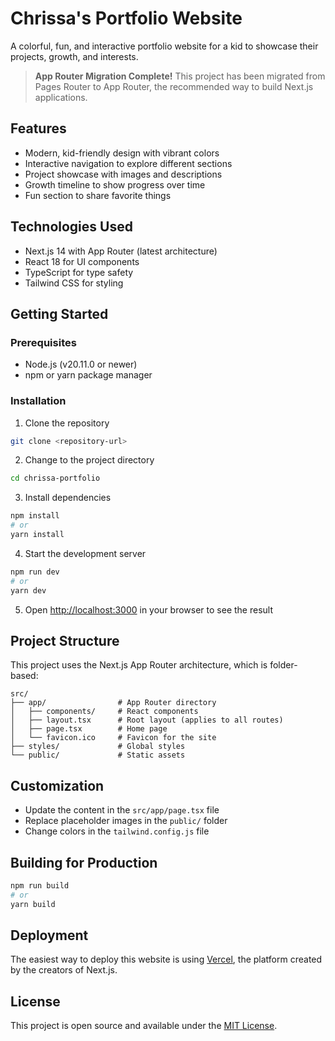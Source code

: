 # Chrissa's Portfolio Website

A colorful, fun, and interactive portfolio website for a kid to showcase their projects, growth, and interests.

> **App Router Migration Complete!** This project has been migrated from Pages Router to App Router, the recommended way to build Next.js applications.

## Features

- Modern, kid-friendly design with vibrant colors
- Interactive navigation to explore different sections
- Project showcase with images and descriptions
- Growth timeline to show progress over time
- Fun section to share favorite things

## Technologies Used

- Next.js 14 with App Router (latest architecture)
- React 18 for UI components
- TypeScript for type safety
- Tailwind CSS for styling

## Getting Started

### Prerequisites

- Node.js (v20.11.0 or newer)
- npm or yarn package manager

### Installation

1. Clone the repository

```bash
git clone <repository-url>
```

2. Change to the project directory

```bash
cd chrissa-portfolio
```

3. Install dependencies

```bash
npm install
# or
yarn install
```

4. Start the development server

```bash
npm run dev
# or
yarn dev
```

5. Open [http://localhost:3000](http://localhost:3000) in your browser to see the result

## Project Structure

This project uses the Next.js App Router architecture, which is folder-based:

```
src/
├── app/                # App Router directory
│   ├── components/     # React components
│   ├── layout.tsx      # Root layout (applies to all routes)
│   ├── page.tsx        # Home page
│   └── favicon.ico     # Favicon for the site
├── styles/             # Global styles
└── public/             # Static assets
```

## Customization

- Update the content in the `src/app/page.tsx` file
- Replace placeholder images in the `public/` folder
- Change colors in the `tailwind.config.js` file

## Building for Production

```bash
npm run build
# or
yarn build
```

## Deployment

The easiest way to deploy this website is using [Vercel](https://vercel.com), the platform created by the creators of Next.js.

## License

This project is open source and available under the [MIT License](LICENSE).
